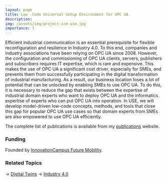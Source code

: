 ```yaml
---
layout: page
title: Low -Code Universal Setup Environment for OPC UA
description: 
img: /assets/img/project-icm-use.jpg
importance: 1
---
```


Efficient industrial communication is an essential prerequisite for flexible reconfiguration and resilience in Industry 4.0. To this end, companies and industry associations have been relying on OPC UA since 2008. However, the configuration and commissioning of OPC UA clients, servers, publishers and subscribers requires IT expertise, which is rare and expensive. This makes the use of OPC UA a significant cost driver, especially for SMEs, and prevents them from successfully participating in the digital transformation of industrial manufacturing. As a result, our business location loses a lot of potential that can be unlocked by enabling SMEs to use OPC UA. To do this, it is necessary to reduce the gap that exists between the expertise of industrial domain experts who want to deploy OPC UA and the informatics expertise of experts who can put OPC UA into operation. In USE, we will develop model-driven low-code concepts, methods, and tools that close this gap for popular OPC UA use cases so that domain experts from SMEs are also empowered to use OPC UA efficiently.

The complete list of publications is available from my [publications](https://awortmann.github.io/publications/) website.

### Funding

Founded by [InnovationCampus Future Mobility](https://www.icm-bw.de/).

### Related Topics

→ [Digital Twins](https://awortmann.github.io/research/digital_twins/)
→ [Industry 4.0](https://awortmann.github.io/research/industry_40/)
